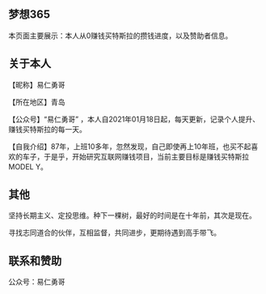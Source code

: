 ##
## 梦想365

本页面主要展示：本人从0赚钱买特斯拉的攒钱进度，以及赞助者信息。

## 关于本人
【昵称】易仁勇哥

【所在地区】青岛

【公众号】“易仁勇哥” ，本人自2021年01月18日起，每天更新，记录个人提升、赚钱买特斯拉的每一天。

【自我介绍】87年，上班10多年，忽然发现，自己即使再上10年班，也买不起喜欢的车子，于是乎，开始研究互联网赚钱项目，当前主要目标是赚钱买特斯拉MODEL Y。

## 其他

坚持长期主义、定投思维。种下一棵树，最好的时间是在十年前，其次是现在。

寻找志同道合的伙伴，互相监督，共同进步，更期待遇到高手带飞。



## 联系和赞助

公众号：易仁勇哥
